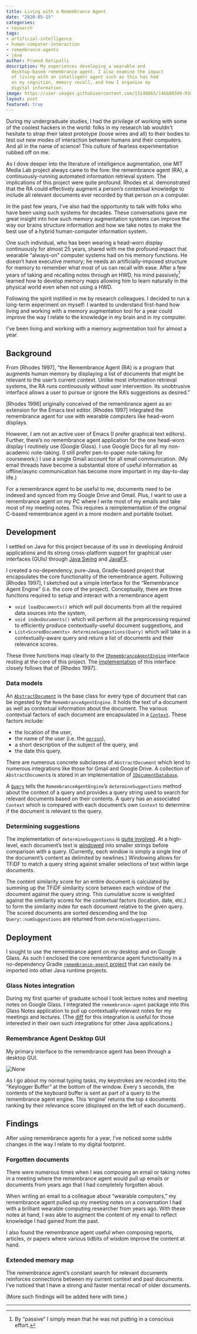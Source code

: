 ```yaml
---
title: Living with a Remembrance Agent
date: "2020-05-15"
categories:
- research
tags:
- artificial-intelligence
- human-computer-interaction
- remembrance-agents
- java
author: Pramod Kotipalli
description: My experiences developing a wearable and
  desktop-based remembrance agent. I also examine the impact
  of living with an intelligent agent such as this has had
  on my cognition, memory recall, and how I organize my
  digital information.
image: https://user-images.githubusercontent.com/13140065/146688349-93d418a5-c04a-41f1-b445-cf527923c6bc.png
layout: post
featured: true
---
```


During my undergraduate studies, I had the privilege of
working with some of the coolest hackers in the world: folks
in my research lab wouldn't hesitate to strap their latest
prototype (loose wires and all) to their bodies to test out
new modes of interaction between humans and their computers.
And all in the name of science! This culture of fearless
experimentation rubbed off on me.

As I dove deeper into the literature of intelligence
augmentation, one MIT Media Lab project always came to the
fore: the remembrance agent (RA), a continuously-running
automated information retrieval system. The implications of
this project were quite profound. Rhodes et al. demonstrated
that the RA could effectively augment a person’s contextual
knowledge to include all relevant documents ever recorded by
that person on a computer.

In the past few years, I’ve also had the opportunity to talk
with folks who have been using such systems for decades.
These conversations gave me great insight into how such
memory augmentation systems can improve the way our brains
structure information and how we take notes to make the best
use of a hybrid human-computer information system.

One such individual, who has been wearing a head-worn
display continuously for almost 25 years, shared with me the
profound impact that wearable “always-on” computer systems
had on his memory functions. He doesn’t have executive
memory; he needs an artificially-imposed structure for
memory to remember what most of us can recall with ease.
After a few years of taking and recalling notes through an
HWD, his mind passively[^footnote-1] learned how to develop
memory maps allowing him to learn naturally in the physical
world even when not using a HWD.

Following the spirit instilled in me by research colleagues.
I decided to run a long-term experiment on myself: I wanted
to understand first-hand how living and working with a
memory augmentation tool for a year could improve the way I
relate to the knowledge in my brain and in my computer.

I've been living and working with a memory augmentation tool
for almost a year. 

## Background

From [Rhodes 1997], “the Remembrance Agent (RA) is a program
that augments human memory by displaying a list of documents
that might be relevant to the user’s current context. Unlike
most information retrieval systems, the RA runs continuously
without user intervention. Its unobtrusive interface allows
a user to pursue or ignore the RA’s suggestions as desired.”

[Rhodes 1996] originally conceived of the remembrance agent
as an extension for the Emacs text editor. [Rhodes 1997]
integrated the remembrance agent for use with wearable
computers like head-worn displays. 

However, I am not an active user of Emacs (I prefer
graphical text editors). Further, there’s no remembrance
agent application for the one head-worn display I routinely
use (Google Glass). I use Google Docs for all my
non-academic note-taking. (I still prefer pen-to-paper
note-taking for coursework.) I use a single Gmail account
for all email communication. (My email threads have become a
substantial store of useful information as offline/async
communication has become more important in my day-to-day
life.)

For a remembrance agent to be useful to me, documents need
to be indexed and synced from my Google Drive and Gmail.
Plus, I want to use a remembrance agent on my PC where I
write most of my emails and take most of my meeting notes.
This requires a reimplementation of the original C-based
remembrance agent in a more modern and portable toolset.

## Development

I settled on Java for this project because of its use in
developing Android applications and its strong
cross-platform support for graphical user interfaces (GUIs)
through [Java
Swing](https://en.wikipedia.org/wiki/Swing_(Java)) and
[JavaFX](https://en.wikipedia.org/wiki/JavaFX).

I created a no-dependency, pure-Java, Gradle-based project
that encapsulates the core functionality of the remembrance
agent. Following [Rhodes 1997], I sketched out a simple
interface for the “Remembrance Agent Engine” (i.e. the core
of the project). Conceptually, there are three functions
required to setup and interact with a remembrance agent

* `void loadDocuments()` which will pull documents from all
  the required data sources into the system,
* `void indexDocuments()` which will perform all the
  preprocessing required to efficiently produce
  contextually-useful document suggestions, and
* `List<ScoredDocuments> determineSuggestions(Query)` which
  will take in a contextually-aware query and return a list
  of documents and their relevance scores.

These three functions map clearly to the
[`IRemembranceAgentEngine`](https://github.com/remembrance-agent/remembrance-agent/blob/v2.0.0/src/main/java/io/p13i/ra/engine/IRemembranceAgentEngine.java)
interface resting at the core of this project. The
[implementation](https://github.com/remembrance-agent/remembrance-agent/blob/v2.0.0/src/main/java/io/p13i/ra/engine/RemembranceAgentEngine.java)
of this interface closely follows that of [Rhodes 1997]. 

### Data models

An
[`AbstractDocument`](https://github.com/remembrance-agent/remembrance-agent/blob/v2.0.0/src/main/java/io/p13i/ra/models/AbstractDocument.java)
is the base class for every type of document that can be
ingested by the `RemembranceAgentEngine`. It holds the text
of a document as well as contextual information about the
document. The various contextual factors of each document
are encapsulated in a
[`Context`](https://github.com/remembrance-agent/remembrance-agent/blob/v2.0.0/src/main/java/io/p13i/ra/models/Context.java).
These factors include:

* the location of the user,
* the name of the user (i.e. the
  [`person`](https://github.com/remembrance-agent/remembrance-agent/blob/v2.0.0/src/main/java/io/p13i/ra/models/Context.java#L13)),
* a short description of the subject of the query, and
* the date this query.

There are numerous concrete subclasses of `AbstractDocument`
which lend to numerous integrations like those for Gmail and
Google Drive. A collection of `AbstractDocument`s is stored
in an implementation of
[`IDocumentDatabase`](https://github.com/remembrance-agent/remembrance-agent/blob/v2.0.0/src/main/java/io/p13i/ra/databases/IDocumentDatabase.java#L6).

A
[`Query`](https://github.com/remembrance-agent/remembrance-agent/blob/v2.0.0/src/main/java/io/p13i/ra/models/Query.java)
tells the `RemembranceAgentEngine`’s `determineSuggestions`
method about the context of a query and provides a query
string used to search for relevant documents based on their
contents. A query has an associated `Context` which is
compared with each document’s own `Context` to determine if
the document is relevant to the query.

### Determining suggestions

The implementation of `determineSuggestions` is [quite
involved](https://github.com/remembrance-agent/remembrance-agent/blob/v2.0.0/src/main/java/io/p13i/ra/engine/RemembranceAgentEngine.java#L38-L100).
At a high-level, each document’s text is
[windowed](https://github.com/remembrance-agent/remembrance-agent/blob/03a7280872bfb1d6e6188d33836fa6fd1f45c6fe/src/main/java/io/p13i/ra/utils/WordVector.java#L29)
into smaller strings before comparison with a query.
(Currently, each window is simply a single line of the
document’s content as delimited by newlines.) Windowing
allows for TFiDF to match a query string against smaller
selections of text within large documents.

The content similarity score for an entire document is
calculated by summing up the TFiDF similarity score between
each window of the document against the query string. This
cumulative score is weighted against the similarity scores
for the contextual factors (location, date, etc.) to form
the similarity index for each document relative to the given
query. The scored documents are sorted descending and the
top `Query::numSuggestions` are returned from
`determineSuggestions`.

## Deployment

I sought to use the remembrance agent on my desktop and on
Google Glass. As such I enclosed the core remembrance agent
functionality in a no-dependency Gradle
[`remembrance-agent`](https://github.com/remembrance-agent/remembrange-agent)[
project](https://github.com/remembrance-agent/remembrange-agent)
that can easily be imported into other Java runtime
projects.

### Glass Notes integration

During my first quarter of graduate school I took lecture
notes and meeting notes on Google Glass. I integrated the
`remembrance-agent` package into this Glass Notes
application to pull up contextually-relevant notes for my
meetings and lectures. (The
[diff](https://github.com/glass-notes/glass-notes-app/commit/09eb5c01fff2b5fcab9700dddced27824f8a5310)
for this integration is useful for those interested in their
own such integrations for other Java applications.)

### Remembrance Agent Desktop GUI

My primary interface to the remembrance agent has been
through a desktop GUI. 

![None](https://user-images.githubusercontent.com/13140065/178388914-d6ca3582-e057-4330-bc41-888776f0b965.png)


As I go about my normal typing tasks, my keystrokes are
recorded into the “Keylogger Buffer” at the bottom of the
window. Every `5` seconds, the contents of the keyboard
buffer is sent as part of a query to the remembrance agent
engine. This ‘engine’ returns the top `4` documents ranking
by their relevance score (displayed on the left of each
document).

## Findings

After using remembrance agents for a year, I’ve noticed some
subtle changes in the way I relate to my digital footprint.

### Forgotten documents

There were numerous times when I was composing an email or
taking notes in a meeting where the remembrance agent would
pull up emails or documents from years ago that I had
completely forgotten about.

When writing an email to a colleague about “wearable
computers,” my remembrance agent pulled up my meeting notes
on a conversation I had with a brilliant wearable computing
researcher from years ago. With these notes at hand, I was
able to augment the content of my email to reflect knowledge
I had gained from the past.

I also found the remembrance agent useful when composing
reports, articles, or papers where various tidbits of wisdom
improve the content at hand.

### Extended memory map

The remembrance agent’s constant search for relevant
documents reinforces connections between my current context
and past documents. I’ve noticed that I have a strong and
faster mental recall of older documents.

(More such findings will be added here with time.)




---

[^footnote-1]:  By “passive” I simply mean that he was not putting in a conscious effort.
